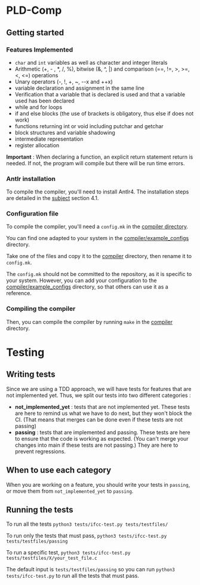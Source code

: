 ﻿# PLD-Comp

## Getting started

### Features Implemented

- `char` and `int` variables as well as character and integer literals
- Arithmetic (+, - , *, /, %), bitwise (&, ^, |) and comparison (==, !=, >, >=, <, <=) operations
- Unary operators (-, !, +, ~, --x and ++x)
- variable declaration and assignment in the same line
- Verification that a variable that is declared is used and that a variable used has been declared
- while and for loops
- if and else blocks (the use of brackets is obligatory, thus else if does not work)
- functions returning int or void including putchar and getchar
- block structures and variable shadowing
- intermediate representation
- register allocation

**Important** : When declaring a function, an explicit return statement return is needed. If not, the program will compile but there will be run time errors.

### Antlr installation

To compile the compiler, you'll need to install Antlr4.
The installation steps are detailed in the [subject](https://moodle.insa-lyon.fr/pluginfile.php/198776/mod_resource/content/11/PLDComp.pdf) section 4.1.

### Configuration file

To compile the compiler, you'll need a `config.mk` in the [compiler directory](./compiler).

You can find one adapted to your system in the [compiler/example_configs](./compiler/example_configs) directory.

Take one of the files and copy it to the [compiler](./compiler) directory, then rename it to `config.mk`.

The `config.mk` should not be committed to the repository, as it is specific to your system. However, you
can add your configuration to the [compiler/example_configs](./compiler/example_configs) directory, so that
others can use it as a reference.

### Compiling the compiler

Then, you can compile the compiler by running `make` in the [compiler](./compiler) directory.


# Testing

## Writing tests
Since we are using a TDD approach, we will have tests for features that are not implemented yet. 
Thus, we split our tests into two different categories :

- **not_implemented_yet** : tests that are not implemented yet.
    These tests are here to remind us what we have to do next, but they won't block the CI. (That means
that merges can be done even if these tests are not passing)
- **passing** : tests that are implemented and passing.
    These tests are here to ensure that the code is working as expected. (You can't merge your changes into main if these tests are not passing.)
    They are here to prevent regressions.

## When to use each category

When you are working on a feature, you should write your tests in `passing`, or move them from `not_implemented_yet` to `passing`.

## Running the tests

To run all the tests `python3 tests/ifcc-test.py tests/testfiles/`

To run only the tests that must pass, `python3 tests/ifcc-test.py tests/testfiles/passing`

To run a specific test, `python3 tests/ifcc-test.py tests/testfiles/X/your_test_file.c`

The default input is `tests/testfiles/passing` so you can run `python3 tests/ifcc-test.py` to run all the tests that must pass.

